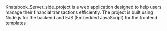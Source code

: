 Khatabook_Server_side_project is a web application designed to help users manage their financial transactions efficiently. The project is built using Node.js for the backend and EJS (Embedded JavaScript) for the frontend templates
